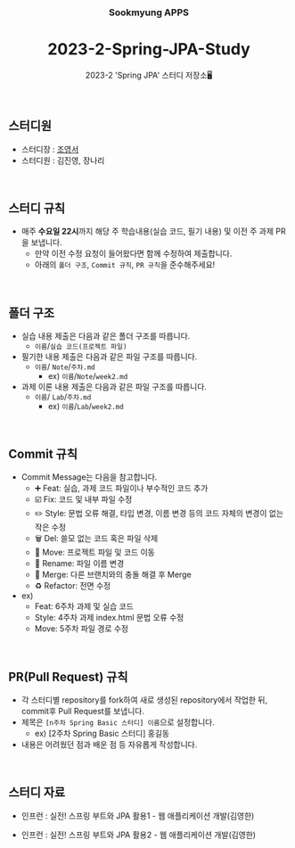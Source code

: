 <div align="center">

### Sookmyung APPS
# 2023-2-Spring-JPA-Study
2023-2 'Spring JPA' 스터디 저장소🖥️

</div>

<br>

## 스터디원
- 스터디장 : [조영서](https://github.com/dudrhy12)
- 스터디원 : 김진영, 장나리

<br>

## 스터디 규칙
- 매주 **수요일 22시**까지 해당 주 학습내용(실습 코드, 필기 내용) 및 이전 주 과제 PR을 보냅니다.
  - 만약 이전 수정 요청이 들어왔다면 함께 수정하여 제출합니다.
  - 아래의 `폴더 구조`, `Commit 규칙`, `PR 규칙`을 준수해주세요!

<br>

## 폴더 구조
- 실습 내용 제출은 다음과 같은 폴더 구조를 따릅니다.
   - `이름`/`실습 코드(프로젝트 파일)`
- 필기한 내용 제출은 다음과 같은 파일 구조를 따릅니다.
  - `이름`/ `Note`/`주차.md`
    - ex) `이름`/`Note`/`week2.md`
- 과제 이론 내용 제출은 다음과 같은 파일 구조를 따릅니다.
  - `이름`/ `Lab`/`주차.md`
    - ex) `이름`/`Lab`/`week2.md`

<br>

## Commit 규칙
- Commit Message는 다음을 참고합니다.
    - ➕ Feat: 실습, 과제 코드 파일이나 부수적인 코드 추가
    - ☑️ Fix: 코드 및 내부 파일 수정
    - ✏️ Style: 문법 오류 해결, 타입 변경, 이름 변경 등의 코드 자체의 변경이 없는 작은 수정
    - 🗑️ Del: 쓸모 없는 코드 혹은 파일 삭제
    - 🚚 Move: 프로젝트 파일 및 코드 이동
    - 📛 Rename: 파일 이름 변경
    - 🔀 Merge: 다른 브랜치와의 충돌 해결 후 Merge
    - ♻️ Refactor: 전면 수정
- ex)
  - Feat: 6주차 과제 및 실습 코드
  - Style: 4주차 과제 index.html 문법 오류 수정
  - Move: 5주차 파일 경로 수정

<br>

## PR(Pull Request) 규칙
- 각 스터디별 repository를 fork하여 새로 생성된 repository에서 작업한 뒤, commit후 Pull Request를 보냅니다.
- 제목은 `[n주차 Spring Basic 스터디] 이름`으로 설정합니다.
  - ex) [2주차 Spring Basic 스터디] 홍길동
- 내용은 어려웠던 점과 배운 점 등 자유롭게 작성합니다.

<br>

## 스터디 자료
- 인프런 : 실전! 스프링 부트와 JPA 활용1 - 웹 애플리케이션 개발(김영한)
    
- 인프런 : 실전! 스프링 부트와 JPA 활용2 - 웹 애플리케이션 개발(김영한)
